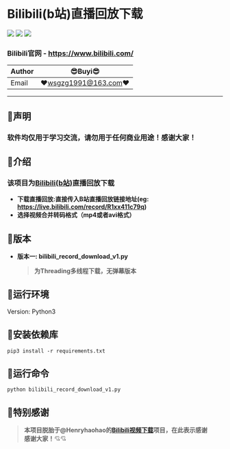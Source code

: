 Bilibili(b站)直播回放下载
===========================
![](https://img.shields.io/badge/Python-3.6.3-green.svg) ![](https://img.shields.io/badge/requests-2.18.4-green.svg) ![](https://img.shields.io/badge/moviepy-0.2.3.2-green.svg)
### Bilibili官网 - https://www.bilibili.com/
|Author|:sunglasses:Buyi:sunglasses:|
|---|---
|Email|:hearts:wsgzg1991@163.com:hearts:


****
## :dolphin:声明
### 软件均仅用于学习交流，请勿用于任何商业用途！感谢大家！
## :dolphin:介绍
### 该项目为[Bilibili(b站)](https://www.bilibili.com/)直播回放下载
- **下载直播回放:直接传入B站直播回放链接地址(eg: https://live.bilibili.com/record/R1xx411c79q)**
- **选择视频合并转码格式（mp4或者avi格式）**
## :dolphin:版本
- **版本一: bilibili_record_download_v1.py**
  > **为Threading多线程下载，无弹幕版本**


## :dolphin:运行环境

Version: Python3

## :dolphin:安装依赖库
```
pip3 install -r requirements.txt
```
## :dolphin:运行命令
```
python bilibili_record_download_v1.py
```

## :dolphin:**特别感谢**
> **本项目脱胎于@Henryhaohao的[Bilibili视频下载](https://github.com/Henryhaohao/Bilibili_video_download.git)项目，在此表示感谢**<br>
> **感谢大家！**:cupid::cupid:
